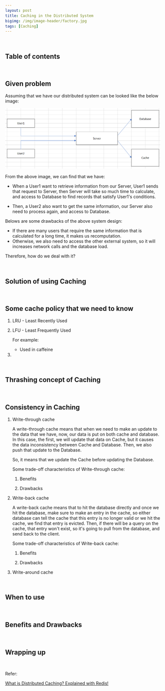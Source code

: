 ```yaml
---
layout: post
title: Caching in the Distributed System
bigimg: /img/image-header/factory.jpg
tags: [Caching]
---
```




<br>

## Table of contents





<br>

## Given problem

Assuming that we have our distributed system can be looked like the below image:

![](../img/distributed-system/caching/problem-caching.png)

From the above image, we can find that we have:
- When a User1 want to retrieve information from our Server, User1 sends that request to Server, then Server will take so much time to calculate, and access to Database to find records that satisfy User1's conditions.

- Then, a User2 also want to get the same information, our Server also need to process again, and access to Database.

Belows are some drawbacks of the above system design:
- If there are many users that require the same information that is calculated for a long time, it makes us recomputation.
- Otherwise, we also need to access the other external system, so it will increases network calls and the database load.

Therefore, how do we deal with it?

<br>

## Solution of using Caching





<br>

## Some cache policy that we need to know

1. LRU - Least Recently Used



2. LFU - Least Frequently Used


    For example:
    - Used in caffeine

3. 

<br>

## Thrashing concept of Caching






<br>

## Consistency in Caching

1. Write-through cache

    A write-through cache means that when we need to make an update to the data that we have, now, our data is put on both cache and database. In this case, the first, we will update that data on Cache, but it causes the data inconsistency between Cache and Database. Then, we also push that update to the Database. 

    So, it means that we update the Cache before updating the Database.


    Some trade-off characteristics of Write-through cache:
    1. Benefits


    2. Drawbacks




2. Write-back cache

    A write-back cache means that to hit the database directly and once we hit the database, make sure to make an entry in the cache, so either database can tell the cache that this entry is no longer valid or we hit the cache, we find that entry is evicted. Then, if there will be a query on the cache, that entry won't exist, so it's going to pull from the database, and send back to the client.

    Some trade-off characteristics of Write-back cache:
    1. Benefits



    2. Drawbacks


3. Write-around cache


<br>

## When to use





<br>

## Benefits and Drawbacks






<br>

## Wrapping up






<br>

Refer:

[What is Distributed Caching? Explained with Redis!](https://www.youtube.com/watch?v=U3RkDLtS7uY)
